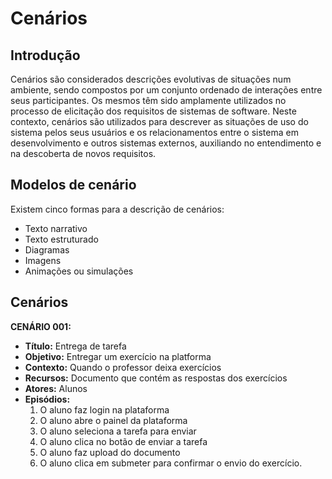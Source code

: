 # Cenários

## Introdução

Cenários são considerados descrições evolutivas de situações num ambiente, sendo compostos por um conjunto ordenado de interações entre seus
participantes. Os mesmos têm sido amplamente utilizados no processo de elicitação dos
requisitos de sistemas de software. Neste contexto, cenários são utilizados para
descrever as situações de uso do sistema pelos seus usuários e os relacionamentos
entre o sistema em desenvolvimento e outros sistemas externos, auxiliando no
entendimento e na descoberta de novos requisitos.

##  Modelos de cenário

Existem cinco formas para a descrição de cenários:
 * Texto narrativo
 * Texto estruturado
 * Diagramas
 * Imagens
 * Animações ou simulações

## Cenários

**CENÁRIO 001:**
 * **Título:** Entrega de tarefa
 * **Objetivo:** Entregar um exercício na platforma
 * **Contexto:** Quando o professor deixa exercícios
 * **Recursos:** Documento que contém as respostas dos exercícios
 * **Atores:** Alunos
 * **Episódios:**
    1. O aluno faz login na plataforma
    2. O aluno abre o painel da plataforma
    3. O aluno seleciona a tarefa para enviar
    4. O aluno clica no botão de enviar a tarefa
    5. O aluno faz upload do documento
    6. O aluno clica em submeter para confirmar o envio do exercício.

